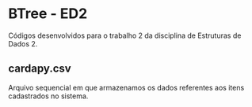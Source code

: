 # BTree - ED2
Códigos desenvolvidos para o trabalho 2 da disciplina de Estruturas de Dados 2.

## cardapy.csv
Arquivo sequencial em que armazenamos os dados referentes aos itens cadastrados no sistema.
